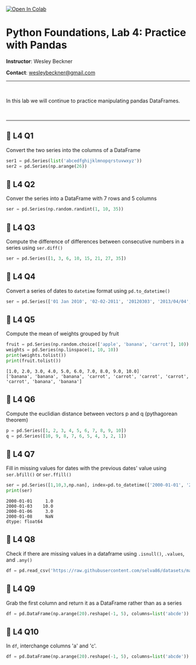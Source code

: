 <a href="https://colab.research.google.com/github/wesleybeckner/python_foundations/blob/main/notebooks/exercises/E4_Pandas.ipynb" target="_parent"><img src="https://colab.research.google.com/assets/colab-badge.svg" alt="Open In Colab"/></a>

# Python Foundations, Lab 4: Practice with Pandas

**Instructor**: Wesley Beckner

**Contact**: wesleybeckner@gmail.com<br>

---

<br>

In this lab we will continue to practice manipulating pandas DataFrames.

<br>

---




## 🐼 L4 Q1 

Convert the two series into the columns of a DataFrame


```python
ser1 = pd.Series(list('abcedfghijklmnopqrstuvwxyz'))
ser2 = pd.Series(np.arange(26))
```

## 🐼 L4 Q2

Conver the series into a DataFrame with 7 rows and 5 columns


```python
ser = pd.Series(np.random.randint(1, 10, 35))
```

## 🐼 L4 Q3

Compute the difference of differences between consecutive numbers in a series using `ser.diff()`



```python
ser = pd.Series([1, 3, 6, 10, 15, 21, 27, 35])
```

## 🐼 L4 Q4 

Convert a series of dates to `datetime` format using `pd.to_datetime()`


```python
ser = pd.Series(['01 Jan 2010', '02-02-2011', '20120303', '2013/04/04', '2014-05-05', '2015-06-06T12:20'])
```

## 🐼 L4 Q5

Compute the mean of weights grouped by fruit



```python
fruit = pd.Series(np.random.choice(['apple', 'banana', 'carrot'], 10))
weights = pd.Series(np.linspace(1, 10, 10))
print(weights.tolist())
print(fruit.tolist())
```

    [1.0, 2.0, 3.0, 4.0, 5.0, 6.0, 7.0, 8.0, 9.0, 10.0]
    ['banana', 'banana', 'banana', 'carrot', 'carrot', 'carrot', 'carrot', 'carrot', 'banana', 'banana']


## 🐼 L4 Q6

Compute the euclidian distance between vectors p and q (pythagorean theorem)


```python
p = pd.Series([1, 2, 3, 4, 5, 6, 7, 8, 9, 10])
q = pd.Series([10, 9, 8, 7, 6, 5, 4, 3, 2, 1])
```

## 🐼 L4 Q7

Fill in missing values for dates with the previous dates' value using `ser.bfill()` or `ser.ffill()`


```python
ser = pd.Series([1,10,3,np.nan], index=pd.to_datetime(['2000-01-01', '2000-01-03', '2000-01-06', '2000-01-08']))
print(ser)
```

    2000-01-01     1.0
    2000-01-03    10.0
    2000-01-06     3.0
    2000-01-08     NaN
    dtype: float64


## 🐼 L4 Q8

Check if there are missing values in a dataframe using `.isnull()`, `.values`, and `.any()`


```python
df = pd.read_csv('https://raw.githubusercontent.com/selva86/datasets/master/Cars93_miss.csv')
```

## 🐼 L4 Q9

Grab the first column and return it as a DataFrame rather than as a series


```python
df = pd.DataFrame(np.arange(20).reshape(-1, 5), columns=list('abcde'))
```

## 🐼 L4 Q10

In `df`, interchange columns 'a' and 'c'.


```python
df = pd.DataFrame(np.arange(20).reshape(-1, 5), columns=list('abcde'))
```
